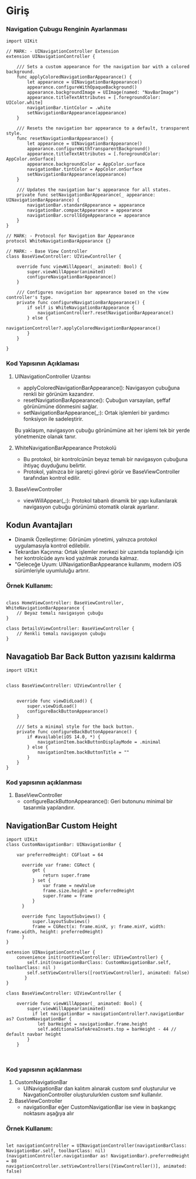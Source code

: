 # Giriş

### Navigation Çubugu Renginin Ayarlanması
```
import UIKit

// MARK: - UINavigationController Extension
extension UINavigationController {
    
    /// Sets a custom appearance for the navigation bar with a colored background.
    func applyColoredNavigationBarAppearance() {
        let appearance = UINavigationBarAppearance()
        appearance.configureWithOpaqueBackground()
        appearance.backgroundImage = UIImage(named: "NavBarImage")
        appearance.titleTextAttributes = [.foregroundColor: UIColor.white]
        navigationBar.tintColor = .white
        setNavigationBarAppearance(appearance)
    }
    
    /// Resets the navigation bar appearance to a default, transparent style.
    func resetNavigationBarAppearance() {
        let appearance = UINavigationBarAppearance()
        appearance.configureWithTransparentBackground()
        appearance.titleTextAttributes = [.foregroundColor: AppColor.onSurface]
        appearance.backgroundColor = AppColor.surface
        navigationBar.tintColor = AppColor.onSurface
        setNavigationBarAppearance(appearance)
    }
    
    /// Updates the navigation bar's appearance for all states.
    private func setNavigationBarAppearance(_ appearance: UINavigationBarAppearance) {
        navigationBar.standardAppearance = appearance
        navigationBar.compactAppearance = appearance
        navigationBar.scrollEdgeAppearance = appearance
    }
}

// MARK: - Protocol for Navigation Bar Appearance
protocol WhiteNavigationBarAppearance {}

// MARK: - Base View Controller
class BaseViewController: UIViewController {
    
    override func viewWillAppear(_ animated: Bool) {
        super.viewWillAppear(animated)
        configureNavigationBarAppearance()
    }
    
    /// Configures navigation bar appearance based on the view controller's type.
    private func configureNavigationBarAppearance() {
        if self is WhiteNavigationBarAppearance {
            navigationController?.resetNavigationBarAppearance()
        } else {
            navigationController?.applyColoredNavigationBarAppearance()
        }
    }

}

```
### Kod Yapısının Açıklaması
1. UINavigationController Uzantısı

    - applyColoredNavigationBarAppearance(): Navigasyon çubuğuna renkli bir görünüm kazandırır.
    - resetNavigationBarAppearance(): Çubuğun varsayılan, şeffaf görünümüne dönmesini sağlar.
    - setNavigationBarAppearance(_:): Ortak işlemleri bir yardımcı fonksiyon ile sadeleştirir.
    
    Bu yaklaşım, navigasyon çubuğu görünümüne ait her işlemi tek bir yerde yönetmenize olanak tanır.

1. WhiteNavigationBarAppearance Protokolü

    - Bu protokol, bir kontrolcünün beyaz temalı bir navigasyon çubuğuna ihtiyaç duyduğunu belirtir.
    - Protokol, yalnızca bir işaretçi görevi görür ve BaseViewController tarafından kontrol edilir.
1. BaseViewController

    -   viewWillAppear(_:): Protokol tabanlı dinamik bir yapı kullanılarak navigasyon çubuğu görünümü otomatik olarak ayarlanır.

## Kodun Avantajları
- Dinamik Özelleştirme: Görünüm yönetimi, yalnızca protokol uygulamasıyla kontrol edilebilir.
- Tekrardan Kaçınma: Ortak işlemler merkezi bir uzantıda toplandığı için her kontrolcüde aynı kod yazılmak zorunda kalmaz.
- "Geleceğe Uyum: UINavigationBarAppearance kullanımı, modern iOS sürümleriyle uyumluluğu artırır.

### Örnek Kullanım:

```

class HomeViewController: BaseViewController, WhiteNavigationBarAppearance {
    // Beyaz temalı navigasyon çubuğu
}

class DetailsViewController: BaseViewController {
    // Renkli temalı navigasyon çubuğu
}
```

## Navagatiob Bar Back Button yazısını kaldırma

```
import UIKit


class BaseViewController: UIViewController {
    

    override func viewDidLoad() {
        super.viewDidLoad()
        configureBackButtonAppearance()
    }
    
    /// Sets a minimal style for the back button.
    private func configureBackButtonAppearance() {
        if #available(iOS 14.0, *) {
            navigationItem.backButtonDisplayMode = .minimal
        } else {
            navigationItem.backButtonTitle = ""
        }
    }
}

```

### Kod yapısının açıklanması
1. BaseViewController
    -   configureBackButtonAppearance(): Geri butonunu minimal bir tasarımla yapılandırır.


## NavigationBar Custom Height

```
import UIKit
class CustomNavigationBar: UINavigationBar {

    var preferredHeight: CGFloat = 64

      override var frame: CGRect {
          get {
              return super.frame
          } set {
              var frame = newValue
              frame.size.height = preferredHeight
              super.frame = frame
          }
      }
      
      override func layoutSubviews() {
          super.layoutSubviews()
          frame = CGRect(x: frame.minX, y: frame.minY, width: frame.width, height: preferredHeight)
      }
}

extension UINavigationController {
    convenience init(rootViewController: UIViewController) {
        self.init(navigationBarClass: CustomNavigationBar.self, toolbarClass: nil )
        self.setViewControllers([rootViewController], animated: false)
       }
}

```

```
class BaseViewController: UIViewController {

    override func viewWillAppear(_ animated: Bool) {
        super.viewWillAppear(animated)
          if let navigationBar = navigationController?.navigationBar as? CustomNavigationBar {
            let barHeight = navigationBar.frame.height
            self.additionalSafeAreaInsets.top = barHeight - 44 // default navbar height
        }
    }
  
    
```
### Kod yapısının açıklanması
1. CustomNavigationBar
    -   UINavigationBar dan kalıtım alınarak custom sınıf oluşturulur ve NavgationController oluşturulurklen custom sınıf kullanılır.
1. BaseViewController
    -   navigationBar eğer CustomNavigationBar ise view in başkangıç noktasını aşağıya alır

### Örnek Kullanım:

```

let navigationController = UINavigationController(navigationBarClass: NavigationBar.self, toolbarClass: nil)
(navigationController.navigationBar as! NavigationBar).preferredHeight = 88
navigationController.setViewControllers([ViewController()], animated: false)

```